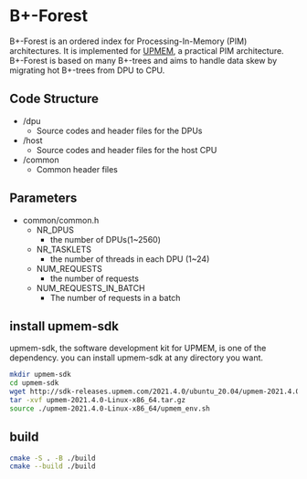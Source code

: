 # B+-Forest
B+-Forest is an ordered index for Processing-In-Memory (PIM) architectures. It is implemented for [UPMEM](https://www.upmem.com), a practical PIM architecture.  B+-Forest is based on many B+-trees and aims to handle data skew by migrating hot B+-trees from DPU to CPU.
## Code Structure
- /dpu
  - Source codes and header files for the DPUs
- /host
  - Source codes and header files for the host CPU
- /common
  - Common header files

## Parameters
- common/common.h
  - NR_DPUS
    - the number of DPUs(1~2560)
  - NR_TASKLETS
    - the number of threads in each DPU (1~24)
  - NUM_REQUESTS
    - the number of requests
  - NUM_REQUESTS_IN_BATCH
    - The number of requests in a batch

## install upmem-sdk
upmem-sdk, the software development kit for UPMEM, is one of the dependency.
you can install upmem-sdk at any directory you want.
```bash
mkdir upmem-sdk
cd upmem-sdk
wget http://sdk-releases.upmem.com/2021.4.0/ubuntu_20.04/upmem-2021.4.0-Linux-x86_64.tar.gz
tar -xvf upmem-2021.4.0-Linux-x86_64.tar.gz
source ./upmem-2021.4.0-Linux-x86_64/upmem_env.sh
```

## build
```bash
cmake -S . -B ./build
cmake --build ./build
```
